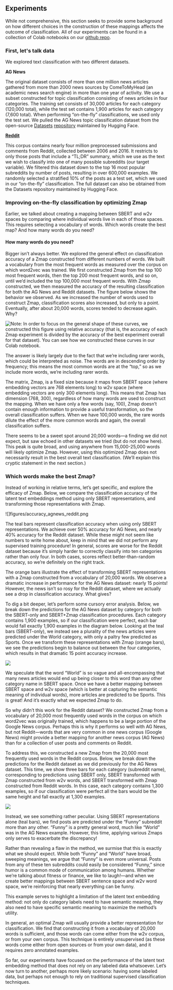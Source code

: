 ## Experiments

While not comprehensive, this section seeks to provide some background on how different choices in the construction of these mappings affects the outcome of classification. All of our experiments can be found in a collection of Colab notebooks on our [github repo](https://github.com/fastforwardlabs/few-shot-text-classification).

### First, let's talk data

We explored text classification with two different datasets.

**AG News**

The original dataset consists of more than one million news articles gathered from more than 2000 news sources by ComeToMyHead (an academic news search engine) in more than one year of activity. We use a subset constructed for topic classification consisting of news articles in four categories. The training set consists of 30,000 articles for each category (120,000 total), while the test set contains 1,900 articles for each category (7,600 total). When performing “on-the-fly” classifications, we used only the test set. We pulled the AG News topic classification dataset from the open-source [Datasets](https://huggingface.co/docs/datasets/) [repository](https://huggingface.co/datasets) maintained by Hugging Face.

**[Reddit](https://www.aclweb.org/anthology/W17-4508/)**

This corpus contains nearly four million preprocessed submissions and comments from Reddit, collected between 2006 and 2016. It restricts to only those posts that include a “TL;DR” summary, which we use as the text we wish to classify into one of many possible subreddits (our target variable). We filtered this dataset down to the top 16 most popular subreddits by number of posts, resulting in over 600,000 examples. We randomly selected a stratified 10% of the posts as a test set, which we used in our “on-the-fly” classification. The full dataset can also be obtained from the Datasets repository maintained by Hugging Face.

### Improving on-the-fly classification by optimizing Zmap

Earlier, we talked about creating a mapping between SBERT and w2v spaces by comparing where individual words live in each of those spaces. This requires selecting a vocabulary of words. Which words create the best map? And how many words do you need?

#### How many words do you need?

Bigger isn’t always better. We explored the general effect on classification accuracy of a Zmap constructed from different numbers of words. We built a vocabulary from the most frequent words as measured over the corpus on which word2vec was trained. We first constructed Zmap from the top 100 most frequent words, then the top 200 most frequent words, and so on, until we’d included the top 100,000 most frequent words. With Zmap constructed, we then measured the accuracy of the resulting classification for both the AG News and Reddit datasets. The figure below shows the behavior we observed. As we increased the number of words used to construct Zmap, classification scores also increased, but only to a point. Eventually, after about 20,000 words, scores tended to decrease again. Why?

![Note: In order to focus on the general shape of these curves, we constructed this figure using relative accuracy (that is, the accuracy of each Zmap experiment is divided by the accuracy of the best experiment overall for that dataset). You can see how we constructed these curves in our Colab notebook.](figures/Zmaps_howmanywords.png)

The answer is likely largely due to the fact that we’re including rarer words, which could be interpreted as noise. The words are in descending order by frequency; this means the most common words are at the “top,” so as we include more words, we’re including rarer words.

The matrix, Zmap, is a fixed size because it maps from SBERT space (where embedding vectors are 768 elements long) to w2v space (where embedding vectors are only 300 elements long). This means that Zmap has dimension (768, 300), regardless of how many words are used to construct the mapping. When we have only a few words (say, 100), Zmap doesn’t contain enough information to provide a useful transformation, so the overall classification suffers. When we have 100,000 words, the rare words dilute the effect of the more common words and again, the overall classification suffers. 

There seems to be a sweet spot around 20,000 words—a finding we did not expect, but saw echoed in other datasets we tried (but do not show here). This peak is quite broad, and using anywhere from 15,000-25,000 words will likely optimize Zmap. However, using this optimized Zmap does not necessarily result in the best overall text classification. (We’ll explain this cryptic statement in the next section.)

### Which words make the best Zmap?

Instead of working in relative terms, let’s get specific, and explore the efficacy of Zmap. Below, we compare the classification accuracy of the latent text embeddings method using only SBERT representations, and transforming those representations with Zmap.

![]figures/accuracy_agnews_reddit.png

The teal bars represent classification accuracy when using only SBERT representations. We achieve over 50% accuracy for AG News, and nearly 40% accuracy for the Reddit dataset. While these might not seem like numbers to write home about, keep in mind that we did not perform any supervised training procedure! In general, scores are worse for the Reddit dataset because it’s simply harder to correctly classify into ten categories rather than only four. In both cases, scores reflect better-than-random accuracy, so we’re definitely on the right track. 

The orange bars illustrate the effect of transforming SBERT representations with a Zmap constructed from a vocabulary of 20,000 words. We observe a dramatic increase in performance for the AG News dataset: nearly 15 points! However, the news isn’t so rosy for the Reddit dataset, where we actually see a drop in classification accuracy. What gives?

To dig a bit deeper, let’s perform some cursory error analysis. Below, we break down the predictions for the AG News dataset by category for both the SBERT-only and SBERT+Zmap classification procedures. Each category contains 1,900 examples, so if our classification were perfect, each bar would fall exactly 1,900 examples in the diagram below. Looking at the teal bars (SBERT-only), we instead see a plurality of the news articles were predicted under the World category, with only a paltry few predicted as Sports. Once we transform these representations with Zmap (orange bars), we see the predictions begin to balance out between the four categories, which results in that dramatic 15 point accuracy increase.

![](figures/agnews_bycategory.png)

We speculate that the word “World” is so vague and all-encompassing that many news articles would end up being closer to this word than any other category name in SBERT space. Once we have a better mapping between SBERT space and w2v space (which is better at capturing the semantic meaning of individual words), more articles are predicted to be Sports. This is great! And it’s exactly what we expected Zmap to do. 

So why didn’t this work for the Reddit dataset? We constructed Zmap from a vocabulary of 20,000 most frequently used words in the corpus on which word2vec was originally trained, which happens to be a large portion of the Google News corpus. Perhaps this is why it performs so well with AG News, but not Reddit—words that are very common in one news corpus (Google News) might provide a better mapping for another news corpus (AG News) than for a collection of user posts and comments on Reddit.

To address this, we constructed a new Zmap from the 20,000 most frequently used words in the Reddit corpus. Below, we break down the predictions for the Reddit dataset as we did previously for the AG News dataset. This time, we show three bars for each category (subreddit name), corresponding to predictions using SBERT only, SBERT transformed with Zmap constructed from w2v words, and SBERT transformed with Zmap constructed from Reddit words. In this case, each category contains 1,300 examples, so if our classification were perfect all the bars would be the same height and fall exactly at 1,300 examples.

![](figures/reddit_bycategory.png)

Instead, we see something rather peculiar. Using SBERT representations alone (teal bars), we find posts are predicted under the “Funny” subreddit more than any other. “Funny” is a pretty general word, much like “World” was in the AG News example. However, this time, applying various Zmaps only serves to exacerbate the discrepancy! 

Rather than revealing a flaw in the method, we surmise that this is exactly what we should expect. While both “Funny” and “World” have broad, sweeping meanings, we argue that “Funny” is even more universal. Posts from any of these ten subreddits could easily be considered “Funny,” since humor is a common mode of communication among humans. Whether we’re talking about fitness or finance, we like to laugh!—and when we create better mappings between SBERT sentence space and w2v word space, we’re reinforcing that nearly everything can be funny. 

This example serves to highlight a limitation of the latent text embedding method: not only do category labels need to have semantic meaning, they also need to have specific semantic meaning to maximize the method’s utility. 

In general, an optimal Zmap will usually provide a better representation for classification. We find that constructing it from a vocabulary of 20,000 words is sufficient, and those words can come either from the w2v corpus, or from your own corpus. This technique is entirely unsupervised (as these words come either from open sources or from your own data), and it requires zero annotated examples.

So far, our experiments have focused on the performance of the latent text embedding method that does not rely on any labeled data whatsoever. Let’s now turn to another, perhaps more likely scenario: having some labeled data, but perhaps not enough to rely on traditional supervised classification techniques.

